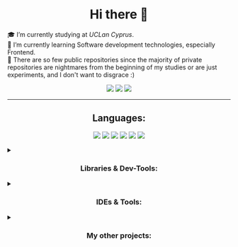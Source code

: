 <h1 align="center">Hi there 👋</h1>

<p>
  🎓 I’m currently studying at <i>UCLan Cyprus</i>. <br>
  🌱 I’m currently learning Software development technologies, especially Frontend. <br>
  👀 There are so few public repositories since the majority of private repositories are nightmares from the beginning of my studies or are just experiments, and I don't want to disgrace :)
</p>

<p align="center">
  <a href="https://github.com/limarkdl-private"><img src="https://img.shields.io/badge/-@limarkdl--private-181717?style=for-the-badge&logo=github&logoColor=white"></a>
 <a href="mailto:ikostincyprus@gmail.com"><img src="https://img.shields.io/badge/Gmail-D14836?style=for-the-badge&logo=gmail&logoColor=white"></a> <a href="mailto:ikostin@uclan.ac.uk"><img src="https://img.shields.io/badge/Outlook-0078D4?logo=microsoftoutlook&logoColor=fff&style=for-the-badge"></a>
</p>

---

<h2 align="center">Languages:</h2>

<p align="center">
  <img src="https://img.shields.io/badge/-TypeScript-3178C6?style=for-the-badge&logo=typescript&logoColor=white">
  <img src="https://img.shields.io/badge/-Python-3776AB?style=for-the-badge&logo=python&logoColor=white">
  <img src="https://img.shields.io/badge/-PHP-777BB4?style=for-the-badge&logo=php&logoColor=white">
  <img src="https://img.shields.io/badge/C%2B%2B-00599C?logo=cplusplus&logoColor=fff&style=for-the-badge">
  <img src="https://img.shields.io/badge/C-A8B9CC?logo=c&logoColor=fff&style=for-the-badge">
  <a href="https://www.mathworks.com/products/matlab.html"><img src="https://img.shields.io/badge/-MATLAB-0076A8?style=for-the-badge&logo=mathworks&logoColor=white"></a>
</p>

<details>
  <summary><h3 align="center">Libraries & Dev-Tools:</h3></summary>
     
![Node.js Badge](https://img.shields.io/badge/Node.js-393?logo=nodedotjs&logoColor=fff&style=for-the-badge)
![Vite Badge](https://img.shields.io/badge/Vite-646CFF?logo=vite&logoColor=fff&style=for-the-badge)
![Webpack Badge](https://img.shields.io/badge/Webpack-8DD6F9?logo=webpack&logoColor=000&style=for-the-badge)
![React](https://img.shields.io/badge/-React-61DAFB?style=for-the-badge&logo=react&logoColor=white) 
![Redux](https://img.shields.io/badge/-Redux-764ABC?style=for-the-badge&logo=redux&logoColor=white) 
![Babel Badge](https://img.shields.io/badge/Babel-F9DC3E?logo=babel&logoColor=000&style=for-the-badge)
![StoryBook](https://img.shields.io/badge/-StoryBook-FF4785?style=for-the-badge&logo=storybook&logoColor=white)
![JEST](https://img.shields.io/badge/-JEST-C21325?style=for-the-badge&logo=jest&logoColor=white)
[![React Testing Library](https://img.shields.io/badge/-React%20Testing%20Library-696969?style=for-the-badge&logoColor=white)](https://testing-library.com/docs/react-testing-library/intro/)
[![LOKI](https://img.shields.io/badge/-LOKI-ffffff?style=for-the-badge&logoColor=white)](https://loki.js.org/)
![i18next Badge](https://img.shields.io/badge/i18next-26A69A?logo=i18next&logoColor=fff&style=for-the-badge)
![React Router Badge](https://img.shields.io/badge/React%20Router-CA4245?logo=reactrouter&logoColor=fff&style=for-the-badge)
![Axios Badge](https://img.shields.io/badge/Axios-5A29E4?logo=axios&logoColor=fff&style=for-the-badge)
![styled-components Badge](https://img.shields.io/badge/styled--components-DB7093?logo=styledcomponents&logoColor=fff&style=for-the-badge)
![Auth0 Badge](https://img.shields.io/badge/Auth0-EB5424?logo=auth0&logoColor=fff&style=for-the-badge)
![Google Apps Script Badge](https://img.shields.io/badge/Google%20Apps%20Script-4285F4?logo=googleappsscript&logoColor=fff&style=for-the-badge)
![TailWind CSS](https://img.shields.io/badge/-TailWind_CSS-38B2AC?style=for-the-badge&logo=tailwind-css&logoColor=white) 
![Bootstrap](https://img.shields.io/badge/-Bootstrap-7952B3?style=for-the-badge&logo=bootstrap&logoColor=white) 
![ESLint Badge](https://img.shields.io/badge/ESLint-4B32C3?logo=eslint&logoColor=fff&style=for-the-badge)
![Prettier Badge](https://img.shields.io/badge/Prettier-F7B93E?logo=prettier&logoColor=fff&style=for-the-badge)
![TensorFlow Badge](https://img.shields.io/badge/TensorFlow-FF6F00?logo=tensorflow&logoColor=fff&style=for-the-badge)
[![CatBoost](./catboost-custom-handmade-badge.svg)](https://catboost.ai/)
</details>
<details>
  <summary><h3 align="center">IDEs & Tools:</h3></summary>
    
   ![JetBrains](https://img.shields.io/badge/-JetBrains-000000?style=for-the-badge&logo=jetbrains&logoColor=white)
![Visual Studio](https://img.shields.io/badge/-Visual_Studio-5C2D91?style=for-the-badge&logo=visual-studio&logoColor=white)
![VS Code](https://img.shields.io/badge/-VS_Code-007ACC?style=for-the-badge&logo=visual-studio-code&logoColor=white)
![Google Collab](https://img.shields.io/badge/-Google_Collab-F9AB00?style=for-the-badge&logo=google-colab&logoColor=white)
![Jupyter Badge](https://img.shields.io/badge/Jupyter-F37626?logo=jupyter&logoColor=fff&style=for-the-badge)
![Microsoft Azure Badge](https://img.shields.io/badge/Microsoft%20Azure-0078D4?logo=microsoftazure&logoColor=fff&style=for-the-badge)
![Azure DevOps Badge](https://img.shields.io/badge/Azure%20DevOps-0078D7?logo=azuredevops&logoColor=fff&style=for-the-badge)
![Azure Pipelines Badge](https://img.shields.io/badge/Azure%20Pipelines-2560E0?logo=azurepipelines&logoColor=fff&style=for-the-badge)
![GitHub Badge](https://img.shields.io/badge/GitHub-181717?logo=github&logoColor=fff&style=for-the-badge)
![GitHub Actions Badge](https://img.shields.io/badge/GitHub%20Actions-2088FF?logo=githubactions&logoColor=fff&style=for-the-badge)
![GitHub Pages Badge](https://img.shields.io/badge/GitHub%20Pages-222?logo=githubpages&logoColor=fff&style=for-the-badge)
![Vercel Badge](https://img.shields.io/badge/Vercel-000?logo=vercel&logoColor=fff&style=for-the-badge)
![XAMPP Badge](https://img.shields.io/badge/XAMPP-FB7A24?logo=xampp&logoColor=fff&style=for-the-badge)
![Apache Badge](https://img.shields.io/badge/Apache-D22128?logo=apache&logoColor=fff&style=for-the-badge)
![NGINX Badge](https://img.shields.io/badge/NGINX-009639?logo=nginx&logoColor=fff&style=for-the-badge)
![GPT-4 badge](./gpt-4-custom-handmade-badge.svg)
![Code interpreter badge](./code-interpreter-custom-handmade-badge.svg)
</details>
<details>
  <summary><h3 align="center">My other projects:</h3></summary>
  <p>
    <a href="https://github.com/limarkdl-private/uclan-merch-shop"><img src="https://img.shields.io/badge/->%20UCLan%20Merch%20Shop%20<-be1622?style=for-the-badge&logoColor=white"></a>
  </p>
</details>


  
